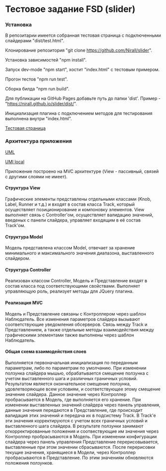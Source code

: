 # Тестовое задание FSD (slider)


### Установка
В репозитарии имеется собранная тестовая страница с подключенными слайдерами "dist/test.html".

Клонирование репозитория "git clone https://github.com/Nirall/slider".

Установка зависимостей "npm install".

Запуск dev-mode "npm start", хостит "index.html" с тестовым примером.

Прогон тестов "npm run test".

Сборка билда "npm run build".

Для публикации на GitHub Pages добавьте путь до папки 'dist'. Пример - "https://nirall.github.io/slider/dist/".

Инициализация плагина с подключением методов для тестирования выполнена внутри "index.html".

[Тестовая страница](https://nirall.github.io/slider/dist/)

### Архитектура приложения
[UML](https://viewer.diagrams.net/?target=blank&highlight=0000ff&edit=_blank&layers=1&nav=1&title=UML.drawio#R7V1bc9pIE%2F01VPE9sCWJ%2B6OxQ%2BLEt4293uyjDAPIFhKRRLD9678Z3WFagthzsZ2uSu2isbhI50yr%2B3RPT6N9vHz8HNirxbk%2FJW7DMqaPjfZJw7Ksjtmn%2F2MjT8lI3%2BglA%2FPAmSZDZjFw7TyTdNBIR9fOlIRbJ0a%2B70bOantw4nsemURbY3YQ%2BJvt02a%2Bu%2F2tK3tOuIHrie3yo%2F8602iRjpq9YfGHL8SZL7Kv7nU7yV%2BWdnZ2einhwp76m9JQ%2B1OjfRz4fpS8Wj4eE5fdvezG%2FHv69K979tD7%2FPXv8Kf9z%2BjbzcVtK%2Fmw8e%2B8Jb%2BGgHjRiz%2F659H65%2B39eHZ5d7aanZ5ebL6Neq2BlXz2L9tdb9%2BxMHrK7mFEHunXjhbR0qUDJn0ZRoH%2FQI591w%2FoiOd79MzRzHHdnSHbdeYePZzQH07o%2BOgXCSKHonOU%2FmHpTKfsa0abhROR65U9Yd%2B5oVykY4G%2F9qaE%2FXyDHh14E9Kfz76IPJauKL0pn4m%2FJFHwRE9J%2F9pJ4U0JbnXT401Bl%2ByURYkoGSvslKDz%2FIMLDOiLFIbfgMQccpB88%2Fw7DpVw4yxdO7nzvhddp38xD7ntkc%2Fu72ThuNMz%2B8lfs2sKI3vykB2NFn7gPNOPtQvI7SBK57fV2zrjmr0zRSkgIT3nKkPJ3Bk6tx%2B3TjyzwygdmPiua69C5y6%2FjKUdzB1v5EeRv5RMglZusJ4y%2B8XTwBwAPDCHNURIv%2B87tWy2N6cXln9hb4d1Jv91PYh1ve0vs10KsGdHZMTmSsiRL7%2FSl%2FMxI3qJjw1r1Di2GkcGcQlF5ig5%2BHJzfvaJDjBoKkzI79oNl8yiSvqG1Fo43vwsPuekU4x8T%2B8XG%2FLpe2dubLYX1NYQL7YrkR3ZCc8YqVa%2B40XxDe2O6D96vcfGX91Gl%2F7wY3psFsf0Hzs9iI59j16L7cQsJJTEG8KIDPCzfo7vJ%2BjTNvD76LhLkJeYJWN2e%2FJ1%2FNw5u7CPvP%2B%2Bb8z595tWG2QBfVN4m6LDiGAZd%2FTpTmwPGSCaAV1LHQNgQ2ACFNhB2XVi9BKUM4fLfBHEuWuQYnrDID9pmRzubR73NoCxa98R98oPncjx2ecHybk72GuDtz84DN6BLHR5TzA383MSxVg2%2F4fTWjTuA92GvVOLezZhEHrx0JumQpMOYt%2Btxj4sYe%2FPZvQQGSCeAe0Drb40BvSqGbBeTWlg0SwcPCSAeAL0Opq9Ol5tGNkBBzSKDQLFhsF27J9LqiUO5HrAFgc6VjUJDpYaOm9WaTBhpcFCmeGF9kiEygAzUYA12njPs%2Bl60J13LTJ9vL6fPZ%2BQVhUDUGVQQwBAZJBGANAfqREb%2FbuQBPRSwtwUnNsP5DIeZXf58u6eZZCQEmIpAQgT0igBPxZQd5KHrmnwDigIryzdKYuBUX9QDj0gPyie2XBSIcP%2B5JQ6eSGCLwV8QHlQ%2B6SHrDoqD8rwB4QHxZOfF55b7D2eEzUzVw9xF477kA%2F%2F1c57%2FnnfSmb9wvao4zWyg2PXmTw0yS966UgA4SG%2BqTDGf36Yjb%2Fcdu5%2FrK7Gf2%2BMz0d3X1tAiHcTME3vnWuOv6suble35cWFBhjG8GwQVPxmpVY4Y0ebNw%2FtjAlldvQGnWp6VGuRedlcZo4s%2FvtM9XIkaKgGNR4KRcKmn18WI66KIbRZGUtrDcBrZEmQlNKeWUCZbE6FYO15JDindyOnwvd4CGkgmAaAOKmYBjXxakKDo%2Bk0lisSnRrJII8MgCypmAw1hTN3dpDkKaBcaor8u0W0xnFJlwjAyVMxuEOCpTTgYZe7zi8I%2FDl1B8NRRoCr0gASQSgRDnVVpQUyMA8oxMnyIwZ%2FshLpowEvDdKudkevpiIO8496SJE539rmOfSg3wE5zT9yS%2BTKMfwHyTsKCumMA%2F03AXlHeKbvr3wsgnyUIYXjD8iQik19f6%2Bpv3XIZhz4y1ifTARpdgctg9LDRk4I50RHoaWHOcFXw%2BacsFcr4k1v%2FAt%2FSpr0yoMnZIB4oU97VD%2FgGMCykvRCySZRcsLmZB2wC79lp%2BCjQTwJhgojfJAEQz5FleYoJ77HLuQyXhBz48cUaManIQ9E86AN5IYU84CP8Ft5dRJT%2FBOLkLABi5TEM6Cj20kc8omfggGF2I88kMuDvm7HcMhnfraqVhICnNP7nYQJFzRwTEKFRn9UChySLFGjf4IkEU6SoW7fcQhVtMUkWdJ7nFCk6d%2FdI%2Faisc%2FLWPRhzwvHrTwlNCFhmFmIdUg%2BMXuQ2InzZdkuIDGEEwPo5qWYGLzOCBEj9R2SlfbICamc6Gv3KnnpMYsvF2TygIxQXVhkaPcvIdkpqStiSfaEC6kHkcpPl9iUQw4ZLN1%2BZN57sIINieCUmIQwIivkgHAOdLX7k3wmYivgjAtLSgslioAT1Ug5lBjo9iRNo1KOLLkNx64fsjATnw5SaNADmrWopkGlJgmtoCoMAy6oksOItm7nMS%2BJ5RmRVLKUilBRnRZPgK5ChxHu4s6r0weVJr6zFXbvqqsXIDyByyzzhfgftKlXxTIJa7uc1jKOgsCm19xzGXXGa28Sly1avXkxddFm7TUAb7LTF%2FyToUrrHZSxq89L4T20j5esrj4V1bX0m6bTy3TiJx5Kc1asm8ymPfoowgnRO%2FBxJG%2B%2B8wpnsXaSsAQp8kIDL4D244p5UVNy6%2FmRM3u6zB0FC1mhhhVKW4OBMS2fIbtJtg3DIEbpPkhtYGMieB%2Bk3osagrzJfZDgyvBqO4X9ifcaptpJ%2Fn52QYIfVtifWBUBVG6CVKG1AgzAsFUMugr3QILB5TMr2ItWCfLad0Gqa0XLb4WDmXaJXNC%2FLRLQmhR70yokgPZdkUxenK5o44XRp8DocyeFBjWjBFWIvMr7%2FefQYDpWqekPbGPoLPAEd4lGWwRP7DeZKIN%2FMtynwjKiVBCLA84qdQzxfyX%2B2nfEsaomP2oOiiigcgcc%2BCfXaI%2FYlUwPKQ7eOEceKyAxEqUoUfge6nzKEqMsSGlEMUoN9rotvlXTnAzlKMVsULlVDsyGGl0a9SgFDNC%2FaU6NB0gfBvGTHZ8EEqJ%2FlbvlwMjX1EfRW5u1FUHsxWMPtKNUi327xgVk2J8xFxqhlyH66XYA2zWbDIQLf4PQy4Ie6D6pGPoab49BjxZfFvZQx0nF2NeUIWADYhUUAFpOKqZA5WLe7VaD65Cc%2BBsP98mUxQSg6aRiJlT2lOOYUHSeRCaIZwLQWVIxEyqbyHFM%2BGeFPJDEA6jLpGIeDDlUyXROsqojelMW%2Fpw1JP5UjO5s01Wcc%2BbHGRyWwLknUfSUlhXZ68hvbG1lQx6d6Efp9X%2FsoygYydFJVksUHzxlB8w%2F%2BVE%2BKL2LHRZvi4%2BK902PgiDmytSxlz51eBZsZ032h7HjZj%2BJx7iuAin018GE1NzXdH5HdjAntZxJZXl202sZExDXjpxf5ZMk0KHD6wMmR5B02nNbEx1uASoL2PKU4GbhROSaznz2nZvAXnG0%2Bz3ADi8Zy25BFr0BXZo60AytKRh7HSR83F63BSCWDwrkwk754LB%2FaAsOIUvX3m75YKZjchVEuG7tZa5D53BqvpUqwg4sLGAVmTIKaC8k7GDHFYnwHlokKKtcqFuXMOAqRjA6FE4AlZ00YAbU5Q1IdHJKH%2B0ho8DUSV8hC4SzQH%2FnjE5NqQgWCylggPbiwS6fQTi3gwcOagw%2BBQafXOcU0wR6bsHLGIcfO%2F7swpuqY%2Fz5UqOUT%2FD30zili6uYNFNAe%2BuUXlUn2HSAoe%2Btl3fAKmsE%2F5XgH9pZRd7837%2FbOi5hU0wKaAmbYlZAsQpKUqLwBZawKe2n1K2pXcclbJKx123xe7DXj0vYdLABWMKmmA31q1kLcRLRF48%2BsHxNMfo1yQnUJBWE%2F8AyNsUM4JMTLfYez4mamf%2BPwIsHHljDphh4vvBgq3SVKdPJdmUIvwTZT7sXyOt%2B8daVHNaYjBCYjBgckIqAc1IfPBXRq5GhKAw2%2FfyyDnVVDKFtqrVN%2BTx%2FPyVxvZpEOZ2rDwUNtvYmS1KpuC%2BZHFZor5Lr16zARKFaDym0N%2BDrYas1ifAe3EpPlk6drfSskScK5wDDFPEE0F4016%2BRJ9nedOyhH2KEKgF67dVy%2FZpm%2F9hyQQUFtPfX60ML7VGclA689rZ6%2FT3r6mOpKlEn40X1mKWUqghob7bX5%2BUhZggmAaE%2BIPoAsnDX3mivz0tBDPd4CTsiLkP70%2B71YScNKZ00sjrvva00Mga8kVYaAz4A7FbN%2Bz%2BjlYZpGZp7aZhGDyepjEmatbHZO0kH1puapKbB%2B2e8EPuxZ2l7d5M0oMuJ4lk6wFn6yln682j98%2FZ%2BPLu8O1vNTk8vNt9GvXyr4f2ztCN6lsZvTbOe%2BQmpY1l88hUbKDFzZwFkP204MT7w%2FHanv0PG5BcILQAwDT6V86f1zGpnhKlpe6vWhGRMQBMi9kGfBdZlEwLamqH5NkxIe8cHNdLpWmlDdt7QTtP3cm2IyZcz%2F%2FE2pKvdhvCeINoQATakBwQLzw%2Bz8Zfbzv2P1dX4743x%2Bejua6sl3IS8kg98Ic8fP0l1d8c0gZ3Vbx2y4XDBamCBNBgYOyFjtsNEWX3tAjxo1xHhA1QDm1ZN7h%2FLgV%2FTXNsU0aIEJKW8%2FVQrdtrG0k%2BdtIAKghXTAq4OobeBPRjizdfjl4i9aOyhul%2FF2GODCpkAg5W%2FEMKyKn9Ni68A2i39DezNFVb%2FymQBVP6reJ7X7bIZl4LFNv6W%2FfmYDlDXfV4uCaNEsZEaEqgBlQerpUbFVtxW5hLSm0LxdV0SjAN%2FyaJZJIYCYkBFw4qJYYF%2BIVYNy4YeKhtWDD2fAGglhw5zGeg9mTlzdBykSwZQwbBiJlS2t5gsyOThOiKrZkj%2Fg%2FBLgB%2BqG1YMP1Q4XMB%2Fbj%2FGLmNzmb5AGsgQDvX7iHz4sEUDx0tpkL5AGkigAbRxt1oaZMUI5cb7%2FpS4HNqY3opvg5z0VvdQ%2FzAPLj9qeqtd03Zvsg4YELE5ChMZ%2B3hrCC1UvYXKJ%2Fs7ynBliV%2FMcL0hWujPcAFbznM4Y5bjxQAfmsaSluQANpIvt2LesvvN7QcDnSfJaXGZ2OUsE78b7TE6seKpAm0ip9gW7C%2BC2Fa8Yw93V%2FJGekihxxvIlHX4Z0XBBwx0ZAY6prlT7Q4W8vVBOnzwSKcDN274xWpL49gGrDJFg1Qxt18V0sAElGWPgNbyDPllrLvE0MMSDGL%2FWuyhuEUt9p2a4h0MZzXRAop2FNMCi%2FZkAgwW7UEIS4tnOzXVWli0p4gFUCii%2BNFfo2aGBNQzkAkSmADV6KllQhYCQ0ygF0w22MRLBvBQDZ5i4HkTkNfgYb9WWbhDCVbFuENRX6lam4X7mVSdlF7EAuUFdQiwLleqIACV5Cl2C%2FbtOMX0gGviTTNuhEgOReSACvYUG44%2Bhyt2iWjsFan3dokYpJNub7OqfDml5lYz%2Fe62uN22VHSOATa8%2FtOaUvR3sgpt7W0msx%2BENkGsTegeahJ6oi3CK%2FnQQT5IaTuatdvYz4gsn%2FdmKMFX0Pxpdts0hjvZZ%2B0tv7LG4%2B9ooraMvwyjvz1bB8Ph3vlKj65I4MR6tt5JnBUVH2DW31hHMGDzT5zE8lqC0cPA96OyB00vdZGk49uf%2Fg8%3D)

[UMl local](src\UML.png)

Приложение построено на MVC архитектуре (View - пассивный, связей с другими слоями не имеет).

#### Структура View
Графические элементы представлены отдельными классами (Knob, Label, Runner и т.д.) и входят в состав класса Track, который  осуществляет позиционирование и компоновку элементов. View выполняет связь с Controller'ом, осуществляет валидацию значений, введеных с панели слайдера, управляет входящим в её состав Track'ом.

#### Структура Model
Модель представлена классом Model, отвечает за хранение минимального и максимального значения диапазона, выставленного слайдером.

#### Структура Controller
Реализован классом Controller, Модель и Представление входят в состав класса под соответствующими свойствами. Выполняет управляющую роль, реализует методы для JQuery плагина.

#### Реализация MVC
Модель и Представление связаны с Контроллером через шаблон Наблюдатель. Все изменения параметров слайдера вызывают соответствующие уведомления обсерверов. Связь между Track и Представлением, а также отдельные методы взаимодействия между графическими элементами также выполнены через шаблон Наблюдатель.

#### Общая схема взаимодействия слоев
Выполняется первоначальная инициализация по переданным параметрам, либо по параметрам по умолчанию.
При изменении ползунка слайдера мышью, обрабатывается смещение ползунка с учетом выставленного шага и различных граничных условий. Результатом является окончательное смещение ползунка, удовлетворяющее всем условиям, и соответствующее этому смещение значение слайдера. Данное значение через Контроллер пробрасывается в Модель, где выполняется его хранение.
При изменении выставленных значений слайдера через панель управления, данные значения передаются в Представление, где происходит валидация этих значений и передача их в подсистему Track. В Track'e эти значения корректируются с учетом всех граничных условий и выставленного шага слайдера. В результате ползунки занимают откорректированные положения и соотвествующие им значения через Контроллер пробрасываются в Модель.
При изменении конфигурации слайдера через панель управления Представление перерисовывается, выставленные при этом значении сбрасываются. После перерисовки текущие значения, хранящиеся в Модели, через Контроллер пробрасываются в Представление. По этим значениям обновляются положения ползунков.





